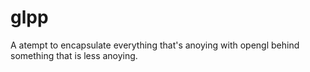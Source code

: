 # glpp

A atempt to encapsulate everything that's anoying with opengl behind something
that is less anoying.

